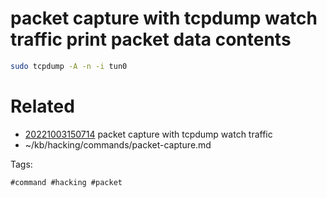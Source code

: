 # packet capture with tcpdump watch traffic print packet data contents
```bash
sudo tcpdump -A -n -i tun0
```

# Related

- [20221003150714](/zet/20221003150714/README.md) packet capture with tcpdump watch traffic
- ~/kb/hacking/commands/packet-capture.md

Tags:

    #command #hacking #packet 
